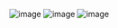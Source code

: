 ![image](https://github.com/user-attachments/assets/ef0af22f-d0e2-4d14-b122-1269e9a22465)
![image](https://github.com/user-attachments/assets/c3a17bbb-0b5e-4529-8fad-5c0607fc6f48)
![image](https://github.com/user-attachments/assets/61ede269-2341-4e95-9dff-960b810557db)


